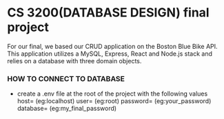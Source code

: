 # CS 3200(DATABASE DESIGN) final project

For our final, we based our CRUD application on the Boston Blue Bike API. This application utilizes a MySQL, Express, React and Node.js stack and relies on a database with three domain objects. 

### HOW TO CONNECT TO DATABASE

- create a .env file at the root of the project with the following values
  host= (eg:localhost)
  user= (eg:root)
  password= (eg:your_password)
  database= (eg:my_final_password)
